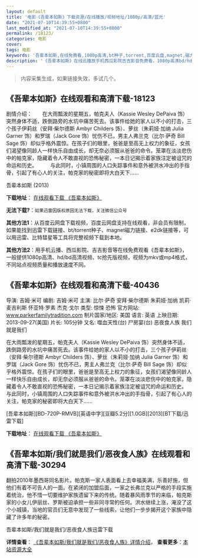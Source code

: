 ```yaml
---
layout: default
title: '电影《吾辈本如斯》下载资源/在线播放/视频地址/1080p/高清/蓝光'
date: "2021-07-10T14:39:55+0800"
last_modified_at: "2021-07-10T14:39:55+0800"
permalink: /18123/
categories: 电影
cover:
tags: 电影
keywords: '吾辈本如斯,在线免费看,1080p高清,bt种子,torrent,百度云盘,magnet,磁力链,迅雷下载资源'
description: '《吾辈本如斯》在线云播放手机西瓜影院吉吉影音免费看，1080p高清bd/hd未删减完整版和tc抢先枪版，mkv/mp4格式，附带bt/torrent种子、magnet/磁力链、百度云盘、网盘资源迅雷下载链接'
---
```


>内容采集生成，如果链接失效，多试几个。


## 《吾辈本如斯》在线观看和高清下载-18123

剧情介绍：　　在大雨瓢泼的星期五，帕克夫人（Kassie Wesley DePaiva 饰）突然身体不适，跌倒路旁的水坑中痛苦死去。该事件给她的家人以不小的打击，三个孩子伊莉丝（安拜·柴尔德斯 Ambyr Childers 饰）、萝丝（朱莉娅·加纳 Julia Garner 饰）和罗瑞（Jack Gore 饰）忧伤不已，男主人弗兰克（比尔·萨奇 Bill Sage 饰）却似乎格外震惊。在孩子们的眼里，爸爸是至高无上权力的象征，女孩们渴望像同龄人一样快乐自由成长，却无奈必须服从爸爸的命令。笼罩在淡淡悲伤中的帕克家，隐藏着令人不敢直视的恐怖秘密，一本日记揭示着家族注定被诅咒的命运和历史。  　　与此同时，小镇周围的人口失踪事件和意外被洪水冲出的手指骨，引起了有心人的关注，帕克家的秘密即将大白天下……


吾辈本如斯 (2013)

**下载地址**： [在线观看下载 《吾辈本如斯》](https://www.btbtdy.me/btdy/dy3170.html) 


**无法下载?**：`如果迅雷因版权原因无法下载，关注微信公众号 `

**其他方法1**：从百度云网盘下载视频，百度云网盘支持在线观看，非会员有限制，如果能找到迅雷下载链接、bt/torrent种子、magnet磁力链接、e2dk链接等，可以用迅雷、比特彗星等工具将完整视频下载到本地。

**其他方法2**：用手机云播、西瓜影院、吉吉影音等在线免费观看《吾辈本如斯》，一般提供1080p高清、hd/bd高清视频、tc抢先版视频，视频为mkv或mp4格式，不同站点视频质量和播放速度不同。


## 《吾辈本如斯》在线观看和高清下载-40436

导演: 吉姆·米可 编剧: 吉姆·米可 主演: 比尔·萨奇 安拜·柴尔德斯 朱莉娅·加纳 凯莉·麦吉利斯 怀亚特·罗素 杰克·戈尔 类型: 惊悚 恐怖 官方网站: www.parkerfamilytradition.com 制片国家/地区: 美国 语言: 英语 上映日期: 2013-09-27(美国) 片长: 105分钟 又名: 噬血天性(台) 尸房宴(台) 恶夜食人族 我们就是我们

在大雨瓢泼的星期五，帕克夫人（Kassie Wesley DePaiva 饰）突然身体不适，跌倒路旁的水坑中痛苦死去。该事件给她的家人以不小的打击，三个孩子伊莉丝（安拜·柴尔德斯 Ambyr Childers 饰）、萝丝（朱莉娅·加纳 Julia Garner 饰）和罗瑞（Jack Gore 饰）忧伤不已，男主人弗兰克（比尔·萨奇 Bill Sage 饰）却似乎格外震惊。在孩子们的眼里，爸爸是至高无上权力的象征，女孩们渴望像同龄人一样快乐自由成长，却无奈必须服从爸爸的命令。笼罩在淡淡悲伤中的帕克家，隐藏着令人不敢直视的恐怖秘密，一本日记揭示着家族注定被诅咒的命运和历史。 与此同时，小镇周围的人口失踪事件和意外被洪水冲出的手指骨，引起了有心人的关注，帕克家的秘密即将大白天下……


[吾辈本如斯][BD-720P-RMVB][英语中字][豆瓣5.2分][1.0GB][2013][BT下载/迅雷下载]

**下载地址**： [在线观看下载 《吾辈本如斯》](https://www.btdx8.com/torrent/we_are_what_we_are_2013.html) 


## 《吾辈本如斯/我们就是我们/恶夜食人族》在线观看和高清下载-30294

翻拍2010年墨西哥同名影片。帕克斯一家人表面看上去幸福美满，乐善好施，但他们有着不可告人的一面。在紧闭的加盟后面，一家之长弗兰克以严格的手段实施着统治，他不惜一切要维护家族遗留下来的传统。随着暴风雨季节的来临，帕克斯家的小女儿伊丽丝、罗斯被迫承担一些非同寻常的任何。洪水继续上涨，淹没了这个小城镇，当地的官员们无意中发现了一些线索，让他们一步步揭开这个家族中隐藏了许多年的秘密。</span>


吾辈本如斯/我们就是我们/恶夜食人族迅雷下载

**详情查看**： [《吾辈本如斯/我们就是我们/恶夜食人族》详情介绍](/movie/30294/)， **查看更多**：[本站资源大全](/movie/t/all/)

